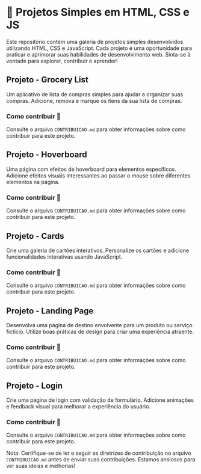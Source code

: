 
<h1>🚀 Projetos Simples em HTML, CSS e JS</h1>
 <p>Este repositório contém uma galeria de projetos simples desenvolvidos utilizando HTML, CSS e JavaScript. Cada projeto é uma oportunidade para praticar e aprimorar suas habilidades de desenvolvimento web. Sinta-se à vontade para explorar, contribuir e aprender!</p>
 </header>
  <section id="grocery-list">
  <h2>Projeto - Grocery List</h2>
  <p>Um aplicativo de lista de compras simples para ajudar a organizar suas compras. Adicione, remova e marque os itens da sua lista de compras.</p>
  <h3>Como contribuir 🤝</h3>
  <p>Consulte o arquivo <code>CONTRIBUICAO.md</code> para obter informações sobre como contribuir para este projeto.</p>
  </section>

  <section id="hoverboard">
  <h2>Projeto - Hoverboard</h2>
  <p>Uma página com efeitos de hoverboard para elementos específicos. Adicione efeitos visuais interessantes ao passar o mouse sobre diferentes elementos na página.</p>
  <h3>Como contribuir 🤝</h3>
  <p>Consulte o arquivo <code>CONTRIBUICAO.md</code> para obter informações sobre como contribuir para este projeto.</p>
  </section>

  <section id="cards">
  <h2>Projeto - Cards</h2>
  <p>Crie uma galeria de cartões interativos. Personalize os cartões e adicione funcionalidades interativas usando JavaScript.</p>
  <h3>Como contribuir 🤝</h3>
  <p>Consulte o arquivo <code>CONTRIBUICAO.md</code> para obter informações sobre como contribuir para este projeto.</p>
  </section>

  <section id="landing-page">
  <h2>Projeto - Landing Page</h2>
  <p>Desenvolva uma página de destino envolvente para um produto ou serviço fictício. Utilize boas práticas de design para criar uma experiência atraente.</p>
  <h3>Como contribuir 🤝
  </h3>    
  <p>Consulte o arquivo <code>CONTRIBUICAO.md</code> para obter informações sobre como contribuir para este projeto.</p>
  </section>

  <section id="login">
  <h2>Projeto - Login</h2>
  <p>Crie uma página de login com validação de formulário. Adicione animações e feedback visual para melhorar a experiência do usuário.</p>
  <h3>Como contribuir 🤝</h3>
  <p>Consulte o arquivo <code>CONTRIBUICAO.md</code> para obter informações sobre como contribuir para este projeto.</p>
  </section>

  <footer>
  <p>Nota: Certifique-se de ler e seguir as diretrizes de contribuição no arquivo <code>CONTRIBUICAO.md</code> antes de enviar suas contribuições. Estamos ansiosos para ver suas ideias e melhorias!</p>
  </footer>
